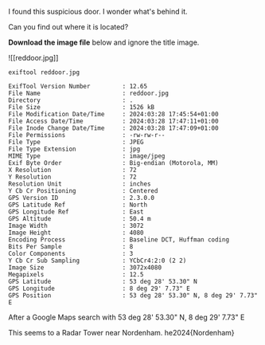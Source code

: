 I found this suspicious door. I wonder what's behind it.

Can you find out where it is located?

**Download the image file** below and ignore the title image.

![[reddoor.jpg]]

```shell
exiftool reddoor.jpg

ExifTool Version Number         : 12.65  
File Name                       : reddoor.jpg  
Directory                       : .  
File Size                       : 1526 kB  
File Modification Date/Time     : 2024:03:28 17:45:54+01:00  
File Access Date/Time           : 2024:03:28 17:47:11+01:00  
File Inode Change Date/Time     : 2024:03:28 17:47:09+01:00  
File Permissions                : -rw-rw-r--  
File Type                       : JPEG  
File Type Extension             : jpg  
MIME Type                       : image/jpeg  
Exif Byte Order                 : Big-endian (Motorola, MM)  
X Resolution                    : 72  
Y Resolution                    : 72  
Resolution Unit                 : inches  
Y Cb Cr Positioning             : Centered  
GPS Version ID                  : 2.3.0.0  
GPS Latitude Ref                : North  
GPS Longitude Ref               : East  
GPS Altitude                    : 50.4 m  
Image Width                     : 3072  
Image Height                    : 4080  
Encoding Process                : Baseline DCT, Huffman coding  
Bits Per Sample                 : 8  
Color Components                : 3  
Y Cb Cr Sub Sampling            : YCbCr4:2:0 (2 2)  
Image Size                      : 3072x4080  
Megapixels                      : 12.5  
GPS Latitude                    : 53 deg 28' 53.30" N  
GPS Longitude                   : 8 deg 29' 7.73" E  
GPS Position                    : 53 deg 28' 53.30" N, 8 deg 29' 7.73" E
```

After a Google Maps search with
53 deg 28' 53.30" N, 8 deg 29' 7.73" E

This seems to a Radar Tower near Nordenham.
he2024{Nordenham}
